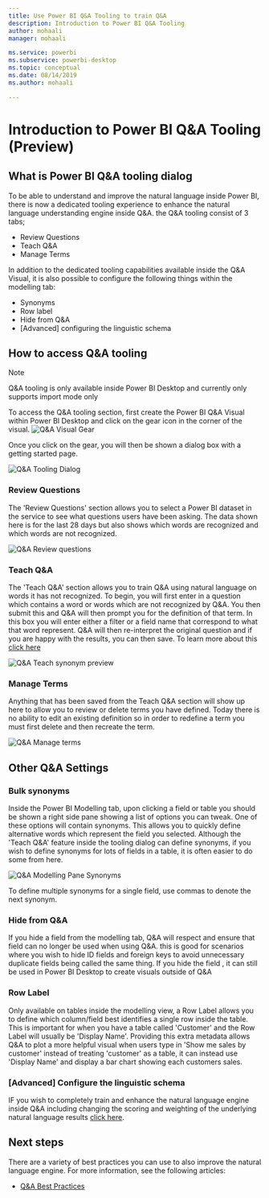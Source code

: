 ```yaml
---
title: Use Power BI Q&A Tooling to train Q&A 
description: Introduction to Power BI Q&A Tooling
author: mohaali
manager: mohaali

ms.service: powerbi
ms.subservice: powerbi-desktop
ms.topic: conceptual
ms.date: 08/14/2019
ms.author: mohaali

---
```

# Introduction to Power BI Q&A Tooling (Preview)
## What is Power BI Q&A tooling dialog

To be able to understand and improve the natural language inside Power BI, there is now a dedicated tooling experience to enhance the natural language understanding engine inside Q&A. the Q&A tooling consist of 3 tabs;

- Review Questions
- Teach Q&A
- Manage Terms

In addition to the dedicated tooling capabilities available inside the Q&A Visual, it is also possible to configure the following things within the modelling tab:

- Synonyms
- Row label
- Hide from Q&A
- \[Advanced\] configuring the linguistic schema

## How to access Q&A tooling

> [!NOTE]
> Q&A tooling is only available inside Power BI Desktop and currently only supports import mode only

To access the Q&A tooling section, first create the Power BI Q&A Visual within Power BI Desktop and click on the gear icon in the corner of the visual.
![Q&A Visual Gear](media/qna-visual-gear.png)

Once you click on the gear, you will then be shown a dialog box with a getting started page.

![Q&A Tooling Dialog](media/qna-tooling-dialog.png)

### Review Questions

The 'Review Questions' section allows you to select a Power BI dataset in the service to see what questions users have been asking. The data shown here is for the last 28 days but also shows which words are recognized and which words are not recognized.

![Q&A Review questions](media/qna-tooling-review-questions.png)

### Teach Q&A

The 'Teach Q&A' section allows you to train Q&A using natural language on words it has not recognized. To begin, you will first enter in a question which contains a word or words which are not recognized by Q&A. You then submit this and Q&A will then prompt you for the definition of that term. In this box you will enter either a filter or a field name that correspond to what that word represent. Q&A will then re-interpret the original question and if you are happy with the results, you can then save. To learn more about this [click here](qna-tooling-teach-qna.md)

![Q&A Teach synonym preview](media/qna-tooling-teach-fixpreview.png)

### Manage Terms

Anything that has been saved from the Teach Q&A section will show up here to allow you to review or delete terms you have defined. Today there is no ability to edit an existing definition so in order to redefine a term you must first delete and then recreate the term.

![Q&A Manage terms](media/qna-manage-terms.png)

## Other Q&A Settings

### Bulk synonyms

Inside the Power BI Modelling tab, upon clicking a field or table you should be shown a right side pane showing a list of options you can tweak. One of these options will contain synonyms. This allows you to quickly define alternative words which represent the field you selected. Although the 'Teach Q&A' feature inside the tooling dialog can define synonyms, if you wish to define synonyms for lots of fields in a table, it is often easier to do some from here.

![Q&A Modelling Pane Synonyms](media/qna-modelling-pane-synonyms.png)

To define multiple synonyms for a single field, use commas to denote the next synonym.

### Hide from Q&A

If you hide a field from the modelling tab, Q&A will respect and ensure that field can no longer be used when using Q&A. this is good for scenarios where you wish to hide ID fields and foreign keys to avoid unnecessary duplicate fields being called the same thing. If you hide the field , it can still be used in Power BI Desktop to create visuals outside of Q&A

### Row Label

Only available on tables inside the modelling view, a Row Label allows you to define which column/field best identifies a single row inside the table. This is important for when you have a table called 'Customer' and the Row Label will usually be 'Display Name'. Providing this extra metadata allows Q&A to plot a more helpful visual when users type in 'Show me sales by customer' instead of treating 'customer' as a table, it can instead use 'Display Name' and display a bar chart showing each customers sales.

### \[Advanced\] Configure the linguistic schema

IF you wish to completely train and enhance the natural language engine inside Q&A including changing the scoring and weighting of the underlying natural language results [click here](qna-tooling-teach-qna.md).

## Next steps

There are a variety of best practices you can use to also improve the natural language engine. For more information, see the following articles:

* [Q&A Best Practices](qna-best-practices.md)

